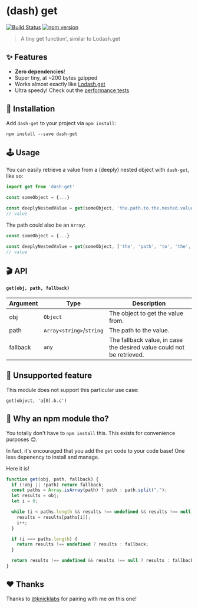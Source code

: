 # (dash) get

[![Build Status](https://travis-ci.org/ItsJonQ/dash-get.svg?branch=master)](https://travis-ci.org/ItsJonQ/dash-get)
[![npm version](https://badge.fury.io/js/dash-get.svg)](https://badge.fury.io/js/dash-get)

> A tiny get function', similar to Lodash.get

## ✨ Features

- **Zero dependencies**!
- Super tiny, at ~200 bytes gzipped
- Works almost exactly like [Lodash.get](https://lodash.com/docs/4.17.11#get)
- Ultra speedy! Check out the [performance tests](https://jsperf.com/get-try-catch-vs-reduce-vs-lodash-get)

## 🔧 Installation

Add `dash-get` to your project via `npm install`:

```
npm install --save dash-get
```

## 🕹 Usage

You can easily retrieve a value from a (deeply) nested object with `dash-get`, like so:

```js
import get from 'dash-get'

const someObject = {...}

const deeplyNestedValue = get(someObject, 'the.path.to.the.nested.value')
// value
```

The path could also be an `Array`:

```js
const someObject = {...}

const deeplyNestedValue = get(someObject, ['the', 'path', 'to', 'the', 'nested', 'value'])
// value
```

## 🎬 API

#### `get(obj, path, fallback)`

| Argument | Type                     | Description                                                           |
| -------- | ------------------------ | --------------------------------------------------------------------- |
| obj      | `Object`                 | The object to get the value from.                                     |
| path     | `Array<string>`/`string` | The path to the value.                                                |
| fallback | `any`                    | The fallback value, in case the desired value could not be retrieved. |

## 👻 Unsupported feature

This module does not support this particular use case:

```
get(object, 'a[0].b.c')
```

## 🤔 Why an npm module tho?

You totally don't have to `npm install` this. This exists for convenience purposes 😊.

In fact, it's encouraged that you add the `get` code to your code base! One less depenency to install and manage.

Here it is!

```js
function get(obj, path, fallback) {
  if (!obj || !path) return fallback;
  const paths = Array.isArray(path) ? path : path.split(".");
  let results = obj;
  let i = 0;

  while (i < paths.length && results !== undefined && results !== null) {
    results = results[paths[i]];
    i++;
  }

  if (i === paths.length) {
    return results !== undefined ? results : fallback;
  }

  return results !== undefined && results !== null ? results : fallback;
}
```

## ❤️ Thanks

Thanks to [@knicklabs](https://github.com/knicklabs) for pairing with me on this one!
